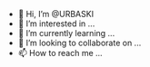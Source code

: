 - 👋 Hi, I’m @URBASKI
- 👀 I’m interested in ...
- 🌱 I’m currently learning ...
- 💞️ I’m looking to collaborate on ...
- 📫 How to reach me ...

<!---
URBASKI/URBASKI is a ✨ special ✨ repository because its `README.md` (this file) appears on your GitHub profile.
You can click the Preview link to take a look at your changes.
--->
